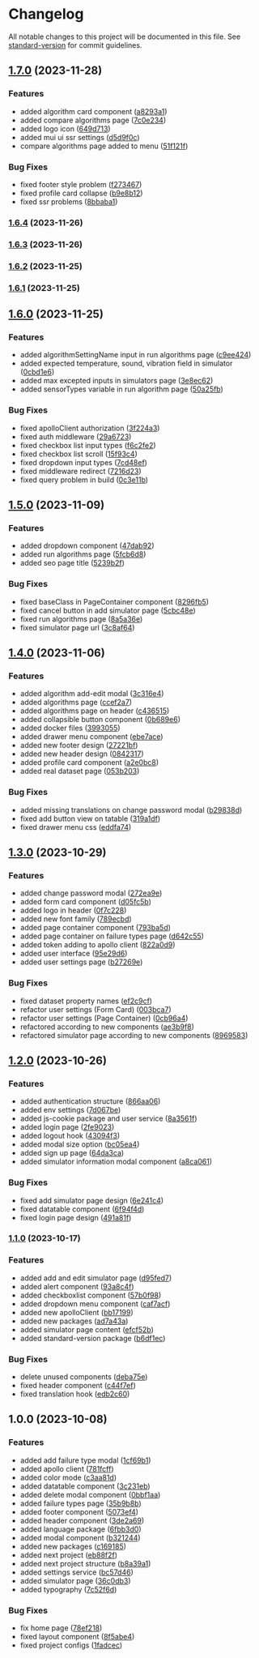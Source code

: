 # Changelog

All notable changes to this project will be documented in this file. See [standard-version](https://github.com/conventional-changelog/standard-version) for commit guidelines.

## [1.7.0](https://github.com/AyberkCakar/dlbad-nextjs-web/compare/v1.6.4...v1.7.0) (2023-11-28)


### Features

* added algorithm card component ([a8293a1](https://github.com/AyberkCakar/dlbad-nextjs-web/commit/a8293a1f0583f657089a81541c6b666a3b5e23de))
* added compare algorithms page ([7c0e234](https://github.com/AyberkCakar/dlbad-nextjs-web/commit/7c0e23455ab11f7d8ecac028ffb9da32bbd828fc))
* added logo icon ([649d713](https://github.com/AyberkCakar/dlbad-nextjs-web/commit/649d713c263abaf815646f3406e41176afc04ff4))
* added mui ui ssr settings ([d5d9f0c](https://github.com/AyberkCakar/dlbad-nextjs-web/commit/d5d9f0ca98d5c3613c34472aa3150fff905107c1))
* compare algorithms page added to menu ([51f121f](https://github.com/AyberkCakar/dlbad-nextjs-web/commit/51f121f27d01cb2f1e60300181ad56fee5074f4e))


### Bug Fixes

* fixed footer style problem ([f273467](https://github.com/AyberkCakar/dlbad-nextjs-web/commit/f273467b910dd907b25ab35ac48857aea175dd88))
* fixed profile card collapse ([b9e8b12](https://github.com/AyberkCakar/dlbad-nextjs-web/commit/b9e8b121895d0902be6ebaec53b7a66a7cd6a1d3))
* fixed ssr problems ([8bbaba1](https://github.com/AyberkCakar/dlbad-nextjs-web/commit/8bbaba19ec0df1725395bcb9306b21c25588c49e))

### [1.6.4](https://github.com/AyberkCakar/dlbad-nextjs-web/compare/v1.6.3...v1.6.4) (2023-11-26)

### [1.6.3](https://github.com/AyberkCakar/dlbad-nextjs-web/compare/v1.6.2...v1.6.3) (2023-11-26)

### [1.6.2](https://github.com/AyberkCakar/dlbad-nextjs-web/compare/v1.6.1...v1.6.2) (2023-11-25)

### [1.6.1](https://github.com/AyberkCakar/dlbad-nextjs-web/compare/v1.6.0...v1.6.1) (2023-11-25)

## [1.6.0](https://github.com/AyberkCakar/dlbad-nextjs-web/compare/v1.5.0...v1.6.0) (2023-11-25)


### Features

* added algorithmSettingName input in run algorithms page ([c9ee424](https://github.com/AyberkCakar/dlbad-nextjs-web/commit/c9ee42434f9a861d3ffeacbc3b95cbd1a74f78a8))
* added expected temperature, sound, vibration field in simulator ([0cbd1e6](https://github.com/AyberkCakar/dlbad-nextjs-web/commit/0cbd1e606041596e5d6d6185f3ea3950a1ddf00d))
* added max excepted inputs in simulators page ([3e8ec62](https://github.com/AyberkCakar/dlbad-nextjs-web/commit/3e8ec627d951d37c2039e15bdc4a28d7a45e105d))
* added sensorTypes variable in run algorithm page ([50a25fb](https://github.com/AyberkCakar/dlbad-nextjs-web/commit/50a25fb3537680b149364069901daf05dce33a41))


### Bug Fixes

* fixed apolloClient authorization ([3f224a3](https://github.com/AyberkCakar/dlbad-nextjs-web/commit/3f224a3adbc203863ea74cab4afc012a98b44992))
* fixed auth middleware ([29a6723](https://github.com/AyberkCakar/dlbad-nextjs-web/commit/29a6723c7aed1938b1ddf2ac971bd68a027f75ed))
* fixed checkbox list input types ([f6c2fe2](https://github.com/AyberkCakar/dlbad-nextjs-web/commit/f6c2fe2e2ebae4ce472178a3f17d48e47ac9be19))
* fixed checkbox list scroll ([15f93c4](https://github.com/AyberkCakar/dlbad-nextjs-web/commit/15f93c4eddf53a08b4b2dab86a16f4cf9d547831))
* fixed dropdown input types ([7cd48ef](https://github.com/AyberkCakar/dlbad-nextjs-web/commit/7cd48ef79bda064d0e7b221b52c4a35c2371cbfb))
* fixed middleware redirect ([7216d23](https://github.com/AyberkCakar/dlbad-nextjs-web/commit/7216d2310f32758b2d8213afc960716400e71557))
* fixed query problem in build ([0c3e11b](https://github.com/AyberkCakar/dlbad-nextjs-web/commit/0c3e11b34d07d242c110b42e7832adba267e337c))

## [1.5.0](https://github.com/AyberkCakar/dlbad-nextjs-web/compare/v1.4.0...v1.5.0) (2023-11-09)


### Features

* added dropdown component ([47dab92](https://github.com/AyberkCakar/dlbad-nextjs-web/commit/47dab92da4ca22802d633f29d31c953d60f6cd41))
* added run algorithms page ([5fcb6d8](https://github.com/AyberkCakar/dlbad-nextjs-web/commit/5fcb6d8ceef870ad0f674af3f9a4ca4e3412f27a))
* added seo page title ([5239b2f](https://github.com/AyberkCakar/dlbad-nextjs-web/commit/5239b2f2cd07ef45ecbf1fefb0e1876bef1bcbcc))


### Bug Fixes

* fixed baseClass in PageContainer component ([8296fb5](https://github.com/AyberkCakar/dlbad-nextjs-web/commit/8296fb51263e5c63152c8fc8f54927487fc2d60c))
* fixed cancel button in add simulator page ([5cbc48e](https://github.com/AyberkCakar/dlbad-nextjs-web/commit/5cbc48ef40e448b5ff35ec95ccfdcaf85bac9222))
* fixed run algorithms page ([8a5a36e](https://github.com/AyberkCakar/dlbad-nextjs-web/commit/8a5a36ec817715013ddefd68ac7b7261e1d2a2c5))
* fixed simulator page url ([3c8af64](https://github.com/AyberkCakar/dlbad-nextjs-web/commit/3c8af64f6b970ba331509b0c665b3f15912c6e52))

## [1.4.0](https://github.com/AyberkCakar/dlbad-nextjs-web/compare/v1.3.0...v1.4.0) (2023-11-06)


### Features

* added algorithm add-edit modal ([3c316e4](https://github.com/AyberkCakar/dlbad-nextjs-web/commit/3c316e4dd5d091c62a294b56f502b9f0aaa5f50d))
* added algorithms page ([ccef2a7](https://github.com/AyberkCakar/dlbad-nextjs-web/commit/ccef2a73376496dd631bd73f397946b9cfa83ec6))
* added algorithms page on header ([c436515](https://github.com/AyberkCakar/dlbad-nextjs-web/commit/c4365159afd72a5626bd7d80e396359ccb0c6724))
* added collapsible button component ([0b689e6](https://github.com/AyberkCakar/dlbad-nextjs-web/commit/0b689e62119755d013dd42f233a9862f88e48f98))
* added docker files ([3993055](https://github.com/AyberkCakar/dlbad-nextjs-web/commit/3993055ae7cbc78db58c195bb1261231d5bf33e9))
* added drawer menu component ([ebe7ace](https://github.com/AyberkCakar/dlbad-nextjs-web/commit/ebe7aceb3d7996119aca2f86cbab19b392a1fde9))
* added new footer design ([27221bf](https://github.com/AyberkCakar/dlbad-nextjs-web/commit/27221bff211e56f8c15e50777ecb8fef09ebd0d7))
* added new header design ([0842317](https://github.com/AyberkCakar/dlbad-nextjs-web/commit/0842317d1c6b19bbc6f1c11bec7ef35665800a54))
* added profile card component ([a2e0bc8](https://github.com/AyberkCakar/dlbad-nextjs-web/commit/a2e0bc845ceb89c600da5d953aa5e7c0c02d3b51))
* added real dataset page ([053b203](https://github.com/AyberkCakar/dlbad-nextjs-web/commit/053b20380e630839f11a9c4980e922f6b6387417))


### Bug Fixes

* added missing translations on change password modal ([b29838d](https://github.com/AyberkCakar/dlbad-nextjs-web/commit/b29838d29f643166db7155acc06b233dc752b227))
* fixed add button view on tatable ([319a1df](https://github.com/AyberkCakar/dlbad-nextjs-web/commit/319a1dff238780ecfeeb9f62ceb1343f1e293c0b))
* fixed drawer menu css ([eddfa74](https://github.com/AyberkCakar/dlbad-nextjs-web/commit/eddfa74dfef33fb4be353bb59030a5cc3e5c455d))

## [1.3.0](https://github.com/AyberkCakar/dlbad-nextjs-web/compare/v1.2.0...v1.3.0) (2023-10-29)


### Features

* added change password modal ([272ea9e](https://github.com/AyberkCakar/dlbad-nextjs-web/commit/272ea9ef17c254aa6117b73b63beaa009356e861))
* added form card component ([d05fc5b](https://github.com/AyberkCakar/dlbad-nextjs-web/commit/d05fc5b6723b4b3da3b449df13c94b985fe051a1))
* added logo in header ([0f7c228](https://github.com/AyberkCakar/dlbad-nextjs-web/commit/0f7c2282eddce5d6cf6c5ea0b6323e5268729144))
* added new font family ([789ecbd](https://github.com/AyberkCakar/dlbad-nextjs-web/commit/789ecbdc675e4ec93d43c40d91dfde72a9ff82a7))
* added page container component ([793ba5d](https://github.com/AyberkCakar/dlbad-nextjs-web/commit/793ba5df09ef66cba6965ca8466c8ce79da80932))
* added page container on failure types page ([d642c55](https://github.com/AyberkCakar/dlbad-nextjs-web/commit/d642c5503d5cfe42b5baf7e39eeae68de09c378e))
* added token adding to apollo client ([822a0d9](https://github.com/AyberkCakar/dlbad-nextjs-web/commit/822a0d9c1806d9a79610881404286447d07f87bc))
* added user interface ([95e29d6](https://github.com/AyberkCakar/dlbad-nextjs-web/commit/95e29d6737da1d8bb781522e88bb3035117fd365))
* added user settings page ([b27269e](https://github.com/AyberkCakar/dlbad-nextjs-web/commit/b27269ea612f8157089900039dc275ba4793675b))


### Bug Fixes

* fixed dataset property names ([ef2c9cf](https://github.com/AyberkCakar/dlbad-nextjs-web/commit/ef2c9cf89eeecc91e39fec2c625261e0f1f34af9))
* refactor user settings (Form Card) ([003bca7](https://github.com/AyberkCakar/dlbad-nextjs-web/commit/003bca797eeebac665a222b20568465b12d8622b))
* refactor user settings (Page Container) ([0cb96a4](https://github.com/AyberkCakar/dlbad-nextjs-web/commit/0cb96a43a9f725f3ca67acab11efd278dec4e918))
* refactored according to new components ([ae3b9f8](https://github.com/AyberkCakar/dlbad-nextjs-web/commit/ae3b9f8c7910cca9c9bb8bff10e4f962b8c36adc))
* refactored simulator page according to new components ([8969583](https://github.com/AyberkCakar/dlbad-nextjs-web/commit/89695830696c7a8db3ac2915240bdb7216cc6552))

## [1.2.0](https://github.com/AyberkCakar/dlbad-nextjs-web/compare/v1.1.0...v1.2.0) (2023-10-26)


### Features

* added authentication structure ([866aa06](https://github.com/AyberkCakar/dlbad-nextjs-web/commit/866aa0640bec9970aff41212cac11b4d161ae4f2))
* added env settings ([7d067be](https://github.com/AyberkCakar/dlbad-nextjs-web/commit/7d067beb13b6bbdd1bb75a43599b823fe95177d3))
* added js-cookie package and user service ([8a3561f](https://github.com/AyberkCakar/dlbad-nextjs-web/commit/8a3561f1ae6952434abbe400b392bf4abd02d487))
* added login page ([2fe9023](https://github.com/AyberkCakar/dlbad-nextjs-web/commit/2fe9023f838983a87c8f09364cc5c65aed106287))
* added logout hook ([43094f3](https://github.com/AyberkCakar/dlbad-nextjs-web/commit/43094f319500e69042758e58f41c2cad77584fc1))
* added modal size option ([bc05ea4](https://github.com/AyberkCakar/dlbad-nextjs-web/commit/bc05ea43224432b78605501b59a09e4f8039b541))
* added sign up page ([64da3ca](https://github.com/AyberkCakar/dlbad-nextjs-web/commit/64da3ca6f0fc82d52ea849666932632aeed09c75))
* added simulator information modal component ([a8ca061](https://github.com/AyberkCakar/dlbad-nextjs-web/commit/a8ca061cb430ef4c092ef0c7eb7d4180296e2dca))


### Bug Fixes

* fixed add simulator page design ([6e241c4](https://github.com/AyberkCakar/dlbad-nextjs-web/commit/6e241c40d027ab326c6ab45ba7a4b866909a88f0))
* fixed datatable component ([6f94f4d](https://github.com/AyberkCakar/dlbad-nextjs-web/commit/6f94f4d9490d5e3907ebfd6bd44ce755748f3e96))
* fixed login page design ([491a81f](https://github.com/AyberkCakar/dlbad-nextjs-web/commit/491a81fe3f02831dca2999158bc781367d2a881d))

### [1.1.0](https://github.com/AyberkCakar/dlbad-nextjs-web/compare/v1.0.0...v1.1.0) (2023-10-17)


### Features

* added add and edit simulator page ([d95fed7](https://github.com/AyberkCakar/dlbad-nextjs-web/commit/d95fed7f0dc95be2207c62ea4696ef5a6331d29d))
* added alert component ([93a8c4f](https://github.com/AyberkCakar/dlbad-nextjs-web/commit/93a8c4fb2a59a8b54f7f50e459906fa7ead90ae9))
* added checkboxlist component ([57b0f98](https://github.com/AyberkCakar/dlbad-nextjs-web/commit/57b0f98c7e94160f18869fb4e19fac1e9c1ef866))
* added dropdown menu component ([caf7acf](https://github.com/AyberkCakar/dlbad-nextjs-web/commit/caf7acf41d651573db6eb2ded78085da0894bc5f))
* added new apolloClient ([bb17199](https://github.com/AyberkCakar/dlbad-nextjs-web/commit/bb171995cd6cda1fcf0fc1d385dafdf89c1b353d))
* added new packages ([ad7a43a](https://github.com/AyberkCakar/dlbad-nextjs-web/commit/ad7a43ab563387361bd9c8c854175528ea1eb3a4))
* added simulator page content ([efcf52b](https://github.com/AyberkCakar/dlbad-nextjs-web/commit/efcf52bcaffcd583609efa2adfb50585c098b902))
* added standard-version package ([b6df1ec](https://github.com/AyberkCakar/dlbad-nextjs-web/commit/b6df1ec058e0dfada2d4e8772692f1c77ef8b8ef))


### Bug Fixes

* delete unused components ([deba75e](https://github.com/AyberkCakar/dlbad-nextjs-web/commit/deba75e4275d5814de62548f0aa09dc0b3a719db))
* fixed header component ([c44f7ef](https://github.com/AyberkCakar/dlbad-nextjs-web/commit/c44f7ef35dcee2c581d7ac0adc0f51b93948a983))
* fixed translation hook ([edb2c60](https://github.com/AyberkCakar/dlbad-nextjs-web/commit/edb2c60004aa09899a266ddbc2d148843162a1bc))

## 1.0.0 (2023-10-08)


### Features

* added add failure type modal ([1cf69b1](https://github.com/AyberkCakar/dlbad-nextjs-web/commit/1cf69b1b2b95974c4e3e122c5c4074797b72e74b))
* added apollo client ([781fcff](https://github.com/AyberkCakar/dlbad-nextjs-web/commit/781fcff4b572532827a7628fbfd75011222a6a4d))
* added color mode ([c3aa81d](https://github.com/AyberkCakar/dlbad-nextjs-web/commit/c3aa81d0f1b2e624d93591ac2e90fa7fc9ea3a67))
* added datatable component ([3c231eb](https://github.com/AyberkCakar/dlbad-nextjs-web/commit/3c231ebd7493d4648b49dde68dcdd0165fa730a2))
* added delete modal component ([0bbf1aa](https://github.com/AyberkCakar/dlbad-nextjs-web/commit/0bbf1aac4a8e15a91716b084c83365f4a09dad7b))
* added failure types page ([35b9b8b](https://github.com/AyberkCakar/dlbad-nextjs-web/commit/35b9b8b59ae064ce5304f24ffb64a3204c5bf916))
* added footer component ([5073ef4](https://github.com/AyberkCakar/dlbad-nextjs-web/commit/5073ef434de3351ff669a5c330d510bde49ac9fd))
* added header component ([3de2a69](https://github.com/AyberkCakar/dlbad-nextjs-web/commit/3de2a692cecfb3c543448d236bbe109629a2387e))
* added language package ([6fbb3d0](https://github.com/AyberkCakar/dlbad-nextjs-web/commit/6fbb3d0bb43bad7d92fcc729f482cd91805c5576))
* added modal component ([b321244](https://github.com/AyberkCakar/dlbad-nextjs-web/commit/b3212449cfef8275b836390cbc61cd2d5649d43b))
* added new packages ([c169185](https://github.com/AyberkCakar/dlbad-nextjs-web/commit/c169185ad35c029cee24a8d0d9657d9f27780cfc))
* added next project ([eb88f2f](https://github.com/AyberkCakar/dlbad-nextjs-web/commit/eb88f2f6b563a75e8ca3c11e501c2e91f47e7d9c))
* added next project structure ([b8a39a1](https://github.com/AyberkCakar/dlbad-nextjs-web/commit/b8a39a192d99a49e96158ffad6dfdd7a60e6bce1))
* added settings service ([bc57d46](https://github.com/AyberkCakar/dlbad-nextjs-web/commit/bc57d46465d75adf9ef5604d530935cfa89e24b7))
* added simulator page ([36c0db3](https://github.com/AyberkCakar/dlbad-nextjs-web/commit/36c0db3fd7bf2d6cf37ab8df5a2c778ecb2fe8f2))
* added typography ([7c52f6d](https://github.com/AyberkCakar/dlbad-nextjs-web/commit/7c52f6da47b32399e3134ad71c522ccb0ed1138f))


### Bug Fixes

* fix home page ([78ef218](https://github.com/AyberkCakar/dlbad-nextjs-web/commit/78ef2185d9e7002069f18217d9c284b4f162d4bb))
* fixed layout component ([8f5abe4](https://github.com/AyberkCakar/dlbad-nextjs-web/commit/8f5abe48043836cd6f591130f68fe2acffbc168f))
* fixed project configs ([1fadcec](https://github.com/AyberkCakar/dlbad-nextjs-web/commit/1fadceca8bf40e44160f75be509250e523e81402))
